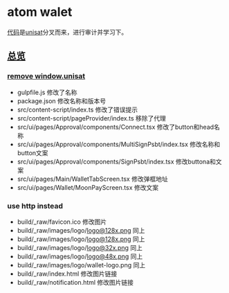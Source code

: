 # atom walet

[代码](https://github.com/AstroxNetwork/extension)是[unisat](https://github.com/unisat-wallet/extension)分叉而来，进行审计并学习下。

## [总览](https://github.com/unisat-wallet/extension/compare/master...AstroxNetwork:extension:master)

### [remove window.unisat](https://github.com/unisat-wallet/extension/commit/8b605b4ac59e68cdb6f08ecaaf770bd9c0735564)

* gulpfile.js 修改了名称
* package.json 修改名称和版本号
* src/content-script/index.ts 修改了错误提示
* src/content-script/pageProvider/index.ts 移除了代理
* src/ui/pages/Approval/components/Connect.tsx 修改了button和head名称
* src/ui/pages/Approval/components/MultiSignPsbt/index.tsx  修改名称和button文案
* src/ui/pages/Approval/components/SignPsbt/index.tsx 修改buttona和文案
* src/ui/pages/Main/WalletTabScreen.tsx 修改弹框地址
* src/ui/pages/Wallet/MoonPayScreen.tsx 修改文案

### use http instead

* build/_raw/favicon.ico 修改图片
* build/_raw/images/logo/logo@128x.png 同上
* build/_raw/images/logo/logo@128x.png 同上
* build/_raw/images/logo/logo@32x.png  同上
* build/_raw/images/logo/logo@48x.png 同上
* build/_raw/images/logo/wallet-logo.png 同上
* build/_raw/index.html 修改图片链接
* build/_raw/notification.html 修改图片链接
